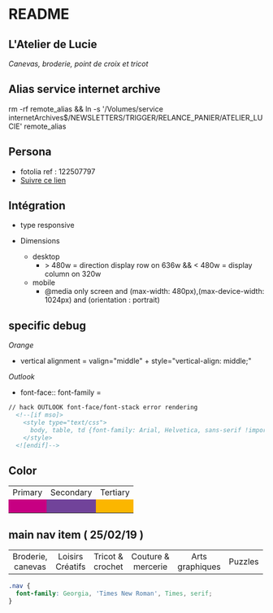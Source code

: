 # README

## L'Atelier de Lucie

*Canevas, broderie, point de croix et tricot*

## Alias service internet archive

rm -rf remote_alias && ln -s '/Volumes/service internetArchives$/NEWSLETTERS/TRIGGER/RELANCE_PANIER/ATELIER_LUCIE' remote_alias

## Persona 

- fotolia ref : 122507797
- [ Suivre ce lien ]( https://fr.fotolia.com/Search/Model/122507797?offset=200 )

## Intégration

- type responsive

- Dimensions
  - desktop
    - \> 480w = direction display row on 636w && < 480w = display column on 320w
  - mobile
    - @media only screen and (max-width: 480px),(max-device-width: 1024px) and (orientation : portrait)

##  specific debug

*Orange*
- vertical alignment = valign="middle" + style="vertical-align: middle;"

*Outlook*
- font-face:: font-family =

```html
// hack OUTLOOK font-face/font-stack error rendering
  <!--[if mso]>
    <style type="text/css">
      body, table, td {font-family: Arial, Helvetica, sans-serif !important;}
    </style>
  <![endif]-->
```


## Color

<table>
  <tr>
    <td>Primary</td>
    <td>Secondary</td>
    <td>Tertiary</td>
  </tr>
  <tr>
    <td style="background-color: #C70082;" >&nbsp;</td>
    <td style="background-color: #71439A;" >&nbsp;</td>
    <td style="background-color: #FBB600;" >&nbsp;</td>
  </tr>
</table>

## main nav item ( 25/02/19 )

<table>
  <tr>
    <td style="text-align: center;">Broderie,<br />canevas </td>
    <td style="text-align: center;">Loisirs<br />Créatifs</td>
    <td style="text-align: center;">Tricot &<br />crochet</td>
    <td style="text-align: center;">Couture &<br />mercerie </td>
    <td style="text-align: center;">Arts<br />graphiques </td>
    <td style="text-align: center;">Puzzles</td>
  </tr>
</table>

```css
.nav {
  font-family: Georgia, 'Times New Roman', Times, serif;
}
```
